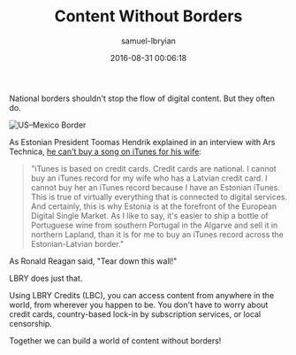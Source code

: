 ﻿---
author: samuel-lbryian
title: 'Content Without Borders'
date: '2016-08-31 00:06:18'
cover: 'berlinwall.png'
---

National borders shouldn't stop the flow of digital content. But they often do.

![US–Mexico Border](/img/news/usmexico.png)

As Estonian President Toomas Hendrik explained in an interview with Ars Technica, [he can't buy a song on iTunes for his wife](http://arstechnica.com/business/2016/05/why-cant-the-estonian-president-buy-a-song-off-itunes-for-his-latvian-wife):

> "iTunes is based on credit cards. Credit cards are national. I cannot buy an iTunes record for my wife who has a Latvian credit card. I cannot buy her an iTunes record because I have an Estonian iTunes. This is true of virtually everything that is connected to digital services. And certainly, this is why Estonia is at the forefront of the European Digital Single Market. As I like to say, it's easier to ship a bottle of Portuguese wine from southern Portugal in the Algarve and sell it in northern Lapland, than it is for me to buy an iTunes record across the Estonian-Latvian border."

As Ronald Reagan said, "Tear down this wall!"

LBRY does just that.

Using LBRY Credits (LBC), you can access content from anywhere in the world, from wherever you happen to be. You don't have to worry about credit cards, country-based lock-in by subscription services, or local censorship.

Together we can build a world of content without borders!
